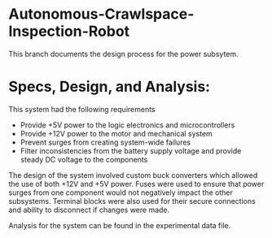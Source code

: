 # Autonomous-Crawlspace-Inspection-Robot
This branch documents the design process for the power subsytem. 

# Specs, Design, and Analysis: 
This system had the following requirements
* Provide +5V power to the logic electronics and microcontrollers
* Provide +12V power to the motor and mechanical system
* Prevent surges from creating system-wide failures
* Filter inconsistencies from the battery supply voltage and provide steady DC voltage to the components

The design of the system involved custom buck converters which allowed the use of both +12V and +5V power.
Fuses were used to ensure that power surges from one component would not negatively impact the other subsystems.
Terminal blocks were also used for their secure connections and ability to disconnect if changes were made. 

Analysis for the system can be found in the experimental data file.

